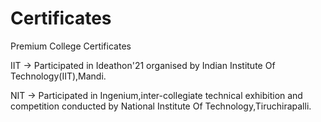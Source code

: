 # Certificates
Premium College Certificates


IIT -> Participated in Ideathon'21 organised by Indian Institute Of Technology(IIT),Mandi.


NIT -> Participated in Ingenium,inter-collegiate technical exhibition and competition conducted by National Institute Of Technology,Tiruchirapalli.
